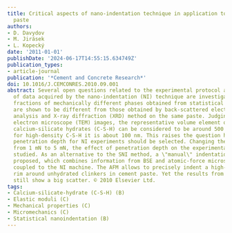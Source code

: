 ```yaml
---
title: Critical aspects of nano-indentation technique in application to hardened cement
  paste
authors:
- D. Davydov
- M. Jirásek
- L. Kopecký
date: '2011-01-01'
publishDate: '2024-06-17T14:55:15.634749Z'
publication_types:
- article-journal
publication: '*Cement and Concrete Research*'
doi: 10.1016/J.CEMCONRES.2010.09.001
abstract: Several open questions related to the experimental protocol and processing
  of data acquired by the nano-indentation (NI) technique are investigated. The volume
  fractions of mechanically different phases obtained from statistical NI (SNI) analysis
  are shown to be different from those obtained by back-scattered electron (BSE) image
  analysis and X-ray diffraction (XRD) method on the same paste. Judging from transmission
  electron microscope (TEM) images, the representative volume element of low-density
  calcium-silicate hydrates (C-S-H) can be considered to be around 500 nm, whereas
  for high-density C-S-H it is about 100 nm. This raises the question how the appropriate
  penetration depth for NI experiments should be selected. Changing the maximum load
  from 1 mN to 5 mN, the effect of penetration depth on the experimental results is
  studied. As an alternative to the SNI method, a \"manual\" indentation method is
  proposed, which combines information from BSE and atomic-force microscopy (AFM),
  coupled to the NI machine. The AFM allows to precisely indent a high-density C-S-H
  rim around unhydrated clinkers in cement paste. Yet the results from that technique
  still show a big scatter. © 2010 Elsevier Ltd.
tags:
- Calcium-silicate-hydrate (C-S-H) (B)
- Elastic moduli (C)
- Mechanical properties (C)
- Micromechanics (C)
- Statistical nanoindentation (B)
---
```

